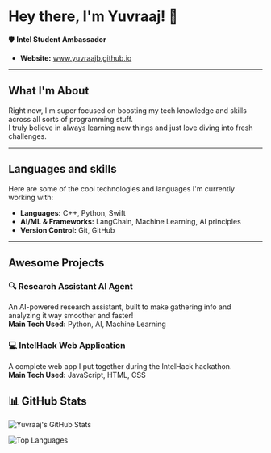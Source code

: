 # Hey there, I'm Yuvraaj! 👋  
🛡️ **Intel Student Ambassador**  

- **Website:** www.yuvraajb.github.io

---

## What I'm About  
Right now, I'm super focused on boosting my tech knowledge and skills across all sorts of programming stuff.  
I truly believe in always learning new things and just love diving into fresh challenges.

---

## Languages and skills 
Here are some of the cool technologies and languages I'm currently working with:

- **Languages:** C++, Python, Swift  
- **AI/ML & Frameworks:** LangChain, Machine Learning, AI principles  
- **Version Control:** Git, GitHub  

---

## Awesome Projects  

### 🔍 Research Assistant AI Agent  
An AI-powered research assistant, built to make gathering info and analyzing it way smoother and faster!  
**Main Tech Used:** Python, AI, Machine Learning  

### 💻 IntelHack Web Application  
A complete web app I put together during the IntelHack hackathon.  
**Main Tech Used:** JavaScript, HTML, CSS  


## 📊 GitHub Stats  

![Yuvraaj's GitHub Stats](https://github-readme-stats.vercel.app/api?username=Yuvraajb&show_icons=true&theme=tokyonight&hide_border=true)

![Top Languages](https://github-readme-stats.vercel.app/api/top-langs/?username=Yuvraajb&layout=compact&theme=tokyonight&hide_border=true)

